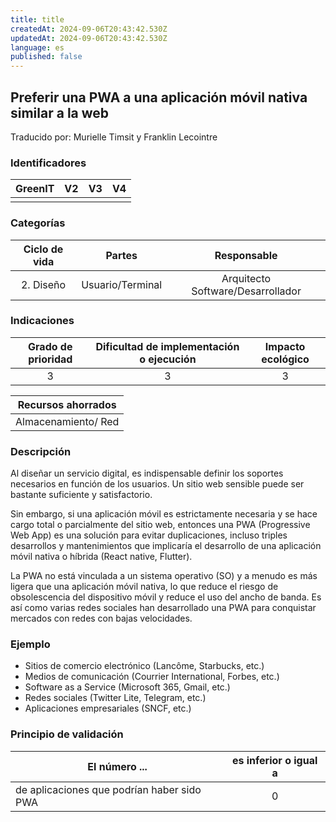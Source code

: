 ```yaml
---
title: title
createdAt: 2024-09-06T20:43:42.530Z
updatedAt: 2024-09-06T20:43:42.530Z
language: es
published: false
---
```

## Preferir una PWA a una aplicación móvil nativa similar a la web
Traducido por: Murielle Timsit y Franklin Lecointre

### Identificadores

| GreenIT |  V2  |  V3  |  V4  |
|:-------:|:----:|:----:|:----:|
|      |   |   |      |

### Categorías

| Ciclo de vida | Partes | Responsable |
|:---------:|:----:|:----:|
| 2. Diseño | Usuario/Terminal | Arquitecto Software/Desarrollador |

### Indicaciones

| Grado de prioridad   | Dificultad de implementación o ejecución | Impacto ecológico   |
|:-------------------:|:-------------------------:|:---------------------:|
| 3 | 3 | 3 |

| Recursos ahorrados |
|:----------------------------------------------------------:|
| Almacenamiento/ Red  |

### Descripción

Al diseñar un servicio digital, es indispensable definir los soportes necesarios en función de los usuarios.
Un sitio web sensible puede ser bastante suficiente y satisfactorio.

Sin embargo, si una aplicación móvil es estrictamente necesaria y se hace cargo total o parcialmente del sitio web, entonces una PWA (Progressive Web App) es una solución para evitar duplicaciones, incluso triples desarrollos y mantenimientos que implicaría el desarrollo de una aplicación móvil nativa o híbrida (React native, Flutter).

La PWA no está vinculada a un sistema operativo (SO) y a menudo es más ligera que una aplicación móvil nativa, lo que reduce el riesgo de obsolescencia del dispositivo móvil y reduce el uso del ancho de banda. Es así como varias redes sociales han desarrollado una PWA para conquistar mercados con redes con bajas velocidades.

### Ejemplo

- Sitios de comercio electrónico (Lancôme, Starbucks, etc.)
- Medios de comunicación (Courrier International, Forbes, etc.)
- Software as a Service (Microsoft 365, Gmail, etc.)
- Redes sociales (Twitter Lite, Telegram, etc.)
- Aplicaciones empresariales (SNCF, etc.)

### Principio de validación

| El número ... |   es inferior o igual a   |  
|-------------------|:-------------------------:|
| de aplicaciones que podrían haber sido PWA   | 0 |
